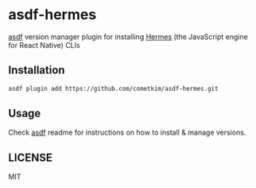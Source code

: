 # asdf-hermes

[asdf](https://asdf-vm.com/) version manager plugin for installing [Hermes](https://hermesengine.dev) (the JavaScript engine for React Native) CLIs

## Installation

```bash
asdf plugin add https://github.com/cometkim/asdf-hermes.git
```

## Usage

Check [asdf](https://github.com/asdf-vm/asdf) readme for instructions on how to install & manage versions.

## LICENSE

MIT
